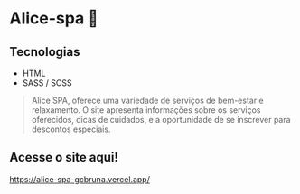 # Alice-spa 🫧

## Tecnologias
* HTML
* SASS / SCSS

> Alice SPA, oferece uma variedade de serviços de bem-estar e relaxamento.
O site apresenta informações sobre os serviços oferecidos, dicas de cuidados, e a oportunidade de se inscrever para descontos especiais.

## Acesse o site aqui! 
https://alice-spa-gcbruna.vercel.app/
